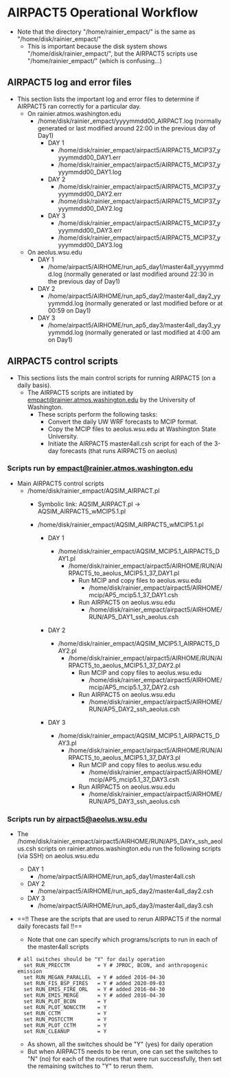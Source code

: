 # AIRPACT5 Operational Workflow

- Note that the directory "/home/rainier_empact/" is the same as "/home/disk/rainier_empact/"
  - This is important because the disk system shows "/home/disk/rainier_empact/", but the AIRPACT5 scripts use "/home/rainier_empact/" (which is confusing...)

## AIRPACT5 log and error files

- This section lists the important log and error files to determine if AIRPACT5 ran correctly for a particular day.
  - On rainier.atmos.washington.edu
    - /home/disk/rainier_empact/yyyymmdd00_AIRPACT.log (normally generated or last modified around 22:00 in the previous day of Day1)
      - DAY 1
        - /home/disk/rainier_empact/airpact5/AIRPACT5_MCIP37_yyyymmdd00_DAY1.err
        - /home/disk/rainier_empact/airpact5/AIRPACT5_MCIP37_yyyymmdd00_DAY1.log 
      - DAY 2
        - /home/disk/rainier_empact/airpact5/AIRPACT5_MCIP37_yyyymmdd00_DAY2.err
        - /home/disk/rainier_empact/airpact5/AIRPACT5_MCIP37_yyyymmdd00_DAY2.log
      - DAY 3
        - /home/disk/rainier_empact/airpact5/AIRPACT5_MCIP37_yyyymmdd00_DAY3.err
        - /home/disk/rainier_empact/airpact5/AIRPACT5_MCIP37_yyyymmdd00_DAY3.log
  - On aeolus.wsu.edu
    - DAY 1
      - /home/airpact5/AIRHOME/run_ap5_day1/master4all_yyyymmdd.log (normally generated or last modified around 22:30 in the previous day of Day1)
    - DAY 2
      - /home/airpact5/AIRHOME/run_ap5_day2/master4all_day2_yyyymmdd.log (normally generated or last modified before or at 00:59 on Day1)
    - DAY 3
      - /home/airpact5/AIRHOME/run_ap5_day3/master4all_day3_yyyymmdd.log (normally generated or last modified at 4:00 am on Day1)

## AIRPACT5 control scripts

- This sections lists the main control scripts for running AIRPACT5 (on a daily basis). 
  - The AIRPACT5 scripts are initiated by empact@rainier.atmos.washington.edu by the University of Washington.
    - These scripts perform the following tasks:
      - Convert the daily UW WRF forecasts to MCIP format.
      - Copy the MCIP files to aeolus.wsu.edu at Washington State University.
      - Initiate the AIRPACT5 master4all.csh script for each of the 3-day forecasts (that runs AIRPACT5 on aeolus)

### Scripts run by empact@rainier.atmos.washington.edu

- Main AIRPACT5 control scripts
  - /home/disk/rainier_empact/AQSIM_AIRPACT.pl
    - Symbolic link: AQSIM_AIRPACT.pl -> AQSIM_AIRPACT5_wMCIP5.1.pl
    - /home/disk/rainier_empact/AQSIM_AIRPACT5_wMCIP5.1.pl

      - DAY 1
        - /home/disk/rainier_empact/AQSIM_MCIP5.1_AIRPACT5_DAY1.pl
          - /home/disk/rainier_empact/airpact5/AIRHOME/RUN/AIRPACT5_to_aeolus_MCIP5.1_37_DAY1.pl
            - Run MCIP and copy files to aeolus.wsu.edu
              - /home/disk/rainier_empact/airpact5/AIRHOME/mcip/AP5_mcip5.1_37_DAY1.csh
            - Run AIRPACT5 on aeolus.wsu.edu
              - /home/disk/rainier_empact/airpact5/AIRHOME/RUN/AP5_DAY1_ssh_aeolus.csh

      - DAY 2
        - /home/disk/rainier_empact/AQSIM_MCIP5.1_AIRPACT5_DAY2.pl
          - /home/disk/rainier_empact/airpact5/AIRHOME/RUN/AIRPACT5_to_aeolus_MCIP5.1_37_DAY2.pl
            - Run MCIP and copy files to aeolus.wsu.edu
              - /home/disk/rainier_empact/airpact5/AIRHOME/mcip/AP5_mcip5.1_37_DAY2.csh
            - Run AIRPACT5 on aeolus.wsu.edu
              - /home/disk/rainier_empact/airpact5/AIRHOME/RUN/AP5_DAY2_ssh_aeolus.csh

      - DAY 3
        - /home/disk/rainier_empact/AQSIM_MCIP5.1_AIRPACT5_DAY3.pl
          - /home/disk/rainier_empact/airpact5/AIRHOME/RUN/AIRPACT5_to_aeolus_MCIP5.1_37_DAY3.pl
            - Run MCIP and copy files to aeolus.wsu.edu
              - /home/disk/rainier_empact/airpact5/AIRHOME/mcip/AP5_mcip5.1_37_DAY3.csh
            - Run AIRPACT5 on aeolus.wsu.edu
              - /home/disk/rainier_empact/airpact5/AIRHOME/RUN/AP5_DAY3_ssh_aeolus.csh

### Scripts run by airpact5@aeolus.wsu.edu

- The /home/disk/rainier_empact/airpact5/AIRHOME/RUN/AP5_DAYx_ssh_aeolus.csh scripts on rainier.atmos.washington.edu run the following scripts (via SSH) on aeolus.wsu.edu
  - DAY 1
    - /home/airpact5/AIRHOME/run_ap5_day1/master4all.csh
  - DAY 2
    - /home/airpact5/AIRHOME/run_ap5_day2/master4all_day2.csh
  - DAY 3
    - /home/airpact5/AIRHOME/run_ap5_day3/master4all_day3.csh

- ==!! These are the scripts that are used to rerun AIRPACT5 if the normal daily forecasts fail !!==
  - Note that one can specify which programs/scripts to run in each of the master4all scripts
  ```
  # all switches should be "Y" for daily operation
    set RUN_PRECCTM         = Y # JPROC, BCON, and anthropogenic emission
    set RUN_MEGAN_PARALLEL  = Y # added 2016-04-30
    set RUN_FIS_BSP_FIRES   = Y # added 2020-09-03
    set RUN_EMIS_FIRE_ORL   = Y # added 2016-04-30
    set RUN_EMIS_MERGE      = Y # added 2016-04-30
    set RUN_PLOT_BCON       = Y
    set RUN_PLOT_NONCCTM    = Y
    set RUN_CCTM            = Y
    set RUN_POSTCCTM        = Y
    set RUN_PLOT_CCTM       = Y
    set RUN_CLEANUP         = Y
  ```

  - As shown, all the switches should be "Y" (yes) for daily operation
  - But when AIRPACT5 needs to be rerun, one can set the switches to "N" (no) for each of the routines that were run successfully, then set the remaining switches to "Y" to rerun them.
